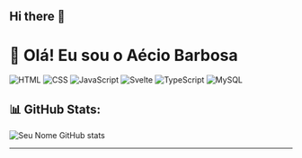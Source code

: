 ## Hi there 👋
# 👋 Olá! Eu sou o Aécio Barbosa



![HTML](https://img.shields.io/badge/-HTML5-E34F26?style=flat&logo=html5&logoColor=fff)
![CSS](https://img.shields.io/badge/-CSS3-1572B6?style=flat&logo=css3)
![JavaScript](https://img.shields.io/badge/-JavaScript-F7DF1E?style=flat&logo=javascript&logoColor=000)
![Svelte](https://img.shields.io/badge/-Svelte-FF3E00?style=flat&logo=svelte&logoColor=fff)
![TypeScript](https://img.shields.io/badge/-TypeScript-3178C6?style=flat&logo=typescript&logoColor=fff)
![MySQL](https://img.shields.io/badge/-MySQL-4479A1?style=flat&logo=mysql&logoColor=fff)

## 📊 GitHub Stats:
![Seu Nome GitHub stats](https://github-readme-stats.vercel.app/api?username=aecio-barbosa&show_icons=true&theme=radical)

---

<!--
**Aecio09/Aecio09** is a ✨ _special_ ✨ repository because its `README.md` (this file) appears on your GitHub profile.

Here are some ideas to get you started:

- 🔭 I’m currently working on ...
- 🌱 I’m currently learning ...
- 👯 I’m looking to collaborate on ...
- 🤔 I’m looking for help with ...
- 💬 Ask me about ...
- 📫 How to reach me: ...
- 😄 Pronouns: ...
- ⚡ Fun fact: ...
-->
